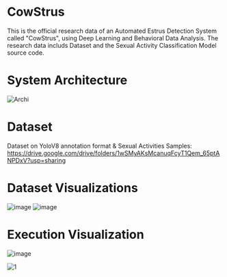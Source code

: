 # CowStrus
This is the official research data of an Automated Estrus Detection System called "CowStrus", using Deep Learning and Behavioral Data Analysis. The research data includs Dataset and the Sexual Activity Classification Model source code.

# System Architecture
![Archi](https://github.com/user-attachments/assets/9efd5ba9-20f8-4a70-8f70-0ab745fccb71)

# Dataset
Dataset on YoloV8 annotation format & Sexual Activities Samples: https://drive.google.com/drive/folders/1wSMyAKsMcanuqFcyT1Qem_65ptANPDxV?usp=sharing

# Dataset Visualizations
![image](https://github.com/user-attachments/assets/ed9ff878-ab82-44d4-ad33-269142e0e2a8)
![image](https://github.com/user-attachments/assets/33bbe9eb-b11f-45c1-825f-0e04dc5804b9)

# Execution Visualization
![image](https://github.com/user-attachments/assets/b6827411-1a81-4d54-9dca-701d3d205e04)

![1](https://github.com/user-attachments/assets/a7569a0e-b9cb-4874-bf75-9fadb83e72a8)
